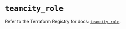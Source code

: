 # `teamcity_role`

Refer to the Terraform Registry for docs: [`teamcity_role`](https://registry.terraform.io/providers/jetbrains/teamcity/0.0.85/docs/resources/role).
